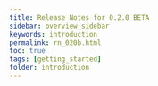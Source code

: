 ```yaml
---
title: Release Notes for 0.2.0 BETA
sidebar: overview_sidebar
keywords: introduction
permalink: rn_020b.html
toc: true
tags: [getting_started]
folder: introduction
---
```

